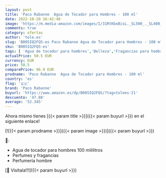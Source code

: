 ```yaml
---
layout: post
title: 'Paco Rabanne  Agua de Tocador para Hombres - 100 ml'
date: 2022-10-20 16:42:48
image: 'https://m.media-amazon.com/images/I/31RtKboBisL._SL500_._SL400_.jpg'
comments: true
category: ofertas
author: 'tole.es'
slug: 'B005IQ2FQS-es Paco Rabanne Agua de Tocador para Hombres - 100 ml'
sku: 'B005IQ2FQS-es'
tags: [ 'Agua de tocador para hombres','Belleza','Fragancias para hombres','Perfumes y fragancias','agua','de','paco rabanne','tocador','🇪🇸', ]
actualPrice: 50.5 EUR
currency: EUR
price: 50.5
comparePrice: 96.9 EUR
prodname: 'Paco Rabanne  Agua de Tocador para Hombres - 100 ml'
country: 'es'
flag: '🇪🇸'
brand: 'Paco Rabanne'
buyurl: 'https://www.amazon.es/dp/B005IQ2FQS/?tag=tolees-21'
descuento: '47.88'
average: '52.345'
---
```


Ahora mismo tienes [{{< param title >}}]({{< param buyurl >}}) en el siguiente enlace!

[![{{< param prodname >}}]({{< param image >}})]({{< param buyurl >}})

🔎:

- Agua de tocador para hombres 100 mililitros
- Perfumes y fragancias
- Perfumería hombre

[🛒 Visítala!!!]({{< param buyurl >}})
